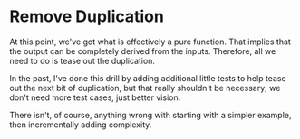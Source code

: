 # Remove Duplication

At this point, we've got what is effectively a pure function.  That
implies that the output can be completely derived from the inputs.
Therefore, all we need to do is tease out the duplication.

In the past, I've done this drill by adding additional little tests
to help tease out the next bit of duplication, but that really
shouldn't be necessary; we don't need more test cases, just better
vision.

There isn't, of course, anything wrong with starting with a simpler
example, then incrementally adding complexity.

